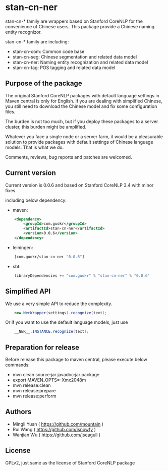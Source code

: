 stan-cn-ner
============

stan-cn-* family are wrappers based on Stanford CoreNLP for the convenience of
Chinese users. This package provide a Chinese naming entity recognizor.

stan-cn-* family are including:

* stan-cn-com: Common code base
* stan-cn-seg: Chinese segmentation and related data model
* stan-cn-ner: Naming entity recognization and related data model
* stan-cn-tag: POS tagging and related data model

Purpose of the package
-----------------------

The original Stanford CoreNLP packages with default language settings in Maven
central is only for English. If you are dealing with simplified Chinese, you
still need to download the Chinese model and fix some configuration files.

The burden is not too much, but if you deploy these packages to a server
cluster, this burden might be amplified.

Whatever you face a single node or a server farm, it would be a pleasurable
solution to provide packages with default settings of Chinese language
models. That is what we do.

Comments, reviews, bug reports and patches are welcomed.

Current version
----------------

Current version is 0.0.6 and based on Stanford CoreNLP 3.4 with minor fixes.

including below dependency:

* maven:
```xml
    <dependency>
        <groupId>com.guokr</groupId>
        <artifactId>stan-cn-ner</artifactId>
        <version>0.0.6</version>
    </dependency>
```
* leiningen:
```clojure
    [com.guokr/stan-cn-ner "0.0.6"]
```
* sbt:
```scala
    libraryDependencies += "com.guokr" % "stan-cn-ner" % "0.0.6"
```

Simplified API
---------------

We use a very simple API to reduce the complexity.

```java
    new NerWrapper(settings).recognize(text);
```

Or if you want to use the default language models, just use

```java
    __NER__.INSTANCE.recognize(text);
```

Preparation for release
------------------------

Before release this package to maven central, please execute below commands:

* mvn clean source:jar javadoc:jar package
* export MAVEN_OPTS=-Xmx2048m
* mvn release:clean
* mvn release:prepare
* mvn release:perform

Authors
--------

* Mingli Yuan ( https://github.com/mountain )
* Rui Wang ( https://github.com/isnowfy )
* Wanjian Wu ( https://github.com/jseagull )

License
--------

GPLv2, just same as the license of Stanford CoreNLP package
